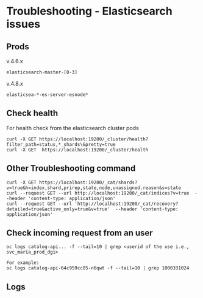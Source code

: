 # Troubleshooting - Elasticsearch issues
## Prods 
v.4.6.x
```
elasticsearch-master-[0-3]
```

v.4.8.x
```
elasticsea-*-es-server-esnode*
```
## Check health
For health check from the elasticsearch cluster pods
```
curl -X GET https://localhost:19200/_cluster/health?filter_path=status,*_shards\&pretty=true
curl -X GET  https://localhost:19200/_cluster/health
```
## Other Troubleshooting command
```
curl -X GET https://localhost:19200/_cat/shards?v=true&h=index,shard,prirep,state,node,unassigned.reason&s=state
curl --request GET --url http://localhost:19200/_cat/indices?v=true  --header 'content-type: application/json'
curl --request GET --url 'http://localhost:19200/_cat/recovery?detailed=true&active_only=true&v=true'  --header 'content-type: application/json'
```
## Check incoming request from an user
```
oc logs catalog-api... -f --tail=10 | grep <userid of the use i.e., svc_maria_prod_dgi>

For example:
oc logs catalog-api-64c959cc85-n6qwt -f --tail=10 | grep 1000331024
```
## Logs

